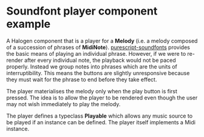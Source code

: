 Soundfont player component example
==================================

A Halogen component that is a player for a __Melody__  (i.e. a melody composed of a succession of phrases of __MidiNote__).  [purescript-soundfonts](https://github.com/newlandsvalley/purescript-soundfonts)
provides the basic means of playing an individual phrase. However, if we were to re-render after every individual note, the playback would not be paced properly.  Instead we group notes into phrases which  are the units of interruptibility. This means the buttons are slightly unresponsive because they must wait for the phrase to end before they take effect.

The player materialises the melody only when the play button is first pressed. The idea is to
allow the player to be rendered even though the user may not wish immediately to play the melody.

The player defines a typeclass __Playable__ which allows any music source to be played if an instance can be defined.  The player itself implements a Midi instance.
